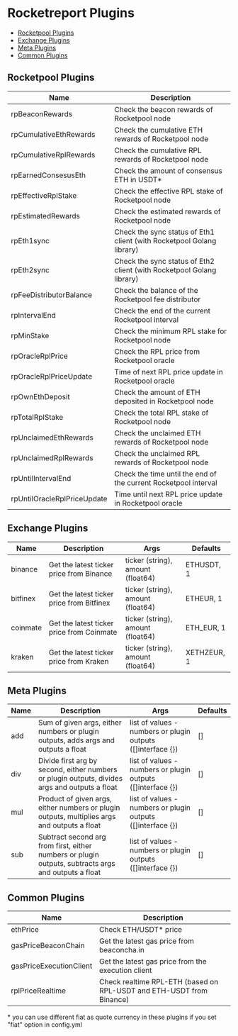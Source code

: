 
# Rocketreport Plugins

- [Rocketpool Plugins
](#rocketpool-plugins)
- [Exchange Plugins
](#exchange-plugins)
- [Meta Plugins
](#meta-plugins)
- [Common Plugins
](#common-plugins)
## Rocketpool Plugins
| Name | Description |
|------|-------------|
| rpBeaconRewards | Check the beacon rewards of Rocketpool node |
| rpCumulativeEthRewards | Check the cumulative ETH rewards of Rocketpool node |
| rpCumulativeRplRewards | Check the cumulative RPL rewards of Rocketpool node |
| rpEarnedConsesusEth | Check the amount of consensus ETH in USDT* |
| rpEffectiveRplStake | Check the effective RPL stake of Rocketpool node |
| rpEstimatedRewards | Check the estimated rewards of Rocketpool node |
| rpEth1sync | Check the sync status of Eth1 client (with Rocketpool Golang library) |
| rpEth2sync | Check the sync status of Eth2 client (with Rocketpool Golang library) |
| rpFeeDistributorBalance | Check the balance of the Rocketpool fee distributor |
| rpIntervalEnd | Check the end of the current Rocketpool interval |
| rpMinStake | Check the minimum RPL stake for Rocketpool node |
| rpOracleRplPrice | Check the RPL price from Rocketpool oracle |
| rpOracleRplPriceUpdate | Time of next RPL price update in Rocketpool oracle |
| rpOwnEthDeposit | Check the amount of ETH deposited in Rocketpool node |
| rpTotalRplStake | Check the total RPL stake of Rocketpool node |
| rpUnclaimedEthRewards | Check the unclaimed ETH rewards of Rocketpool node |
| rpUnclaimedRplRewards | Check the unclaimed RPL rewards of Rocketpool node |
| rpUntilIntervalEnd | Check the time until the end of the current Rocketpool interval |
| rpUntilOracleRplPriceUpdate | Time until next RPL price update in Rocketpool oracle |


## Exchange Plugins
| Name | Description | Args | Defaults |
|------|-------------|------|--------------|
| binance | Get the latest ticker price from Binance | ticker (string), amount (float64) | ETHUSDT, 1 |
| bitfinex | Get the latest ticker price from Bitfinex | ticker (string), amount (float64) | ETHEUR, 1 |
| coinmate | Get the latest ticker price from Coinmate | ticker (string), amount (float64) | ETH_EUR, 1 |
| kraken | Get the latest ticker price from Kraken | ticker (string), amount (float64) | XETHZEUR, 1 |


## Meta Plugins
| Name | Description | Args | Defaults |
|------|-------------|------|--------------|
| add | Sum of given args, either numbers or plugin outputs, adds args and outputs a float | list of values - numbers or plugin outputs ([]interface {}) | [] |
| div | Divide first arg by second, either numbers or plugin outputs, divides args and outputs a float | list of values - numbers or plugin outputs ([]interface {}) | [] |
| mul | Product of given args, either numbers or plugin outputs, multiplies args and outputs a float | list of values - numbers or plugin outputs ([]interface {}) | [] |
| sub | Subtract second arg from first, either numbers or plugin outputs, subtracts args and outputs a float | list of values - numbers or plugin outputs ([]interface {}) | [] |


## Common Plugins
| Name | Description |
|------|-------------|
| ethPrice | Check ETH/USDT* price |
| gasPriceBeaconChain | Get the latest gas price from beaconcha.in |
| gasPriceExecutionClient | Get the latest gas price from the execution client |
| rplPriceRealtime | Check realtime RPL-ETH (based on RPL-USDT and ETH-USDT from Binance) |




&ast; you can use different fiat as quote currency in these plugins if you set "fiat" option in config.yml